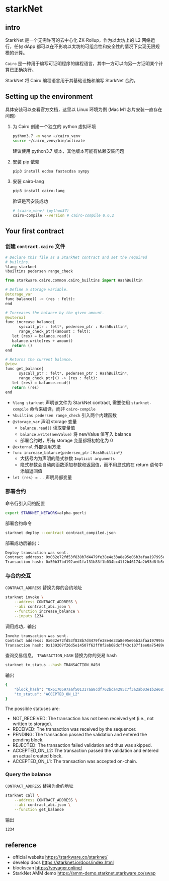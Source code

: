 # starkNet

## intro

StarkNet 是一个无需许可的去中心化 ZK-Rollup，作为以太坊上的 L2 网络运行，任何 dApp 都可以在不影响以太坊的可组合性和安全性的情况下实现无限规模的计算。

`Cairo` 是一种用于编写可证明程序的编程语言，其中一方可以向另一方证明某个计算已正确执行。

StarkNet 将 Cairo 编程语言用于其基础设施和编写 StarkNet 合约。

## Setting up the environment

具体安装可以查看官方文档，这里以 Linux 环境为例 (Mac M1 芯片安装一直存在问题)

1. 为 Cairo 创建一个独立的 python 虚拟环境

   ```sh
   python3.7 -m venv ~/cairo_venv
   source ~/cairo_venv/bin/activate
   ```

   建议使用 python3.7 版本，其他版本可能有依赖安装问题

2. 安装 pip 依赖

   ```sh
   pip3 install ecdsa fastecdsa sympy
   ```

3. 安装 cairo-lang

   ```sh
   pip3 install cairo-lang
   ```

   验证是否安装成功

   ```sh
   # (cairo_venv) (python37)
   cairo-compile --version # cairo-compile 0.6.2
   ```

## Your first contract

### 创建 `contract.cairo` 文件

```python
# Declare this file as a StarkNet contract and set the required
# builtins.
%lang starknet
%builtins pedersen range_check

from starkware.cairo.common.cairo_builtins import HashBuiltin

# Define a storage variable.
@storage_var
func balance() -> (res : felt):
end

# Increases the balance by the given amount.
@external
func increase_balance{
      syscall_ptr : felt*, pedersen_ptr : HashBuiltin*,
      range_check_ptr}(amount : felt):
   let (res) = balance.read()
   balance.write(res + amount)
   return ()
end

# Returns the current balance.
@view
func get_balance{
      syscall_ptr : felt*, pedersen_ptr : HashBuiltin*,
      range_check_ptr}() -> (res : felt):
   let (res) = balance.read()
   return (res)
end
```

- `%lang starknet` 声明该文件为 StarkNet contract, 需要使用 `starknet-compile` 命令来编译，而非 `cairo-compile`
- `%builtins pedersen range_check` 引入两个内建函数
- `@storage_var` 声明 storage 变量
  - `balance.read()` 读取变量值
  - `balance.write(newValue)` 将 newValue 值写入 balance
  - 部署合约时，所有 storage 变量都将初始化为 0
- `@external` 外部调用方法
- `func increase_balance{pedersen_ptr：HashBuiltin*}`
  - 大括号内为声明的隐式参数 `Implicit arguments`
  - 隐式参数会自动向函数添加参数和返回值，而不用显式的在 return 语句中添加返回值
- `let (res) = ..` 声明局部变量

### 部署合约

命令行引入网络配置

```sh
export STARKNET_NETWORK=alpha-goerli
```

部署合约命令

```sh
starknet deploy --contract contract_compiled.json
```

部署成功后输出：

```sh
Deploy transaction was sent.
Contract address: 0x032e72fd53f838b7d4479fe38e4e33a8e95e06b3afaa197995e0046db2f5b97d
Transaction hash: 0x50b37bd192aed1fa131b83f1b034bc41f2b46174a2b93d8fb5ec326ca8b4679
```

### 与合约交互

`CONTRACT_ADDRESS` 替换为你的合约地址

```sh
starknet invoke \
    --address CONTRACT_ADDRESS \
    --abi contract_abi.json \
    --function increase_balance \
    --inputs 1234
```

调用成功，输出

```sh
Invoke transaction was sent.
Contract address: 0x032e72fd53f838b7d4479fe38e4e33a8e95e06b3afaa197995e0046db2f5b97d
Transaction hash: 0x139207f26d5e14507f62ff0f2eb68dcff43c107f1ee0a75489e8def0fbcc5bd
```

查询交易信息， `TRANSACTION_HASH` 替换为你的交易 hash

```sh
starknet tx_status --hash TRANSACTION_HASH
```

输出

```sh
{
    "block_hash": "0x6170597aaf501317aa8cdf762bca4295c7f3a2ab03e1b2e6811a257acc6d026",
    "tx_status": "ACCEPTED_ON_L2"
}
```

The possible statuses are:

- NOT_RECEIVED: The transaction has not been received yet (i.e., not written to storage).
- RECEIVED: The transaction was received by the sequencer.
- PENDING: The transaction passed the validation and entered the pending block.
- REJECTED: The transaction failed validation and thus was skipped.
- ACCEPTED_ON_L2: The transaction passed the validation and entered an actual created block.
- ACCEPTED_ON_L1: The transaction was accepted on-chain.

### Query the balance

`CONTRACT_ADDRESS` 替换为合约地址

```sh
starknet call \
    --address CONTRACT_ADDRESS \
    --abi contract_abi.json \
    --function get_balance
```

输出

```sh
1234
```

## reference

- official website <https://starkware.co/starknet/>
- develop docs <https://starknet.io/docs/index.html>
- blockscan <https://voyager.online/>
- StarkNet AMM demo <https://amm-demo.starknet.starkware.co/swap>

